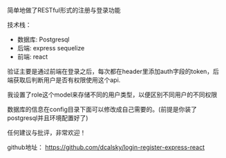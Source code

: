 简单地做了RESTful形式的注册与登录功能

技术栈：
 - 数据库: Postgresql
 - 后端: express sequelize
 - 前端: react

验证主要是通过前端在登录之后，每次都在header里添加auth字段的token，后端获取后判断用户是否有权限使用这个api.

我设置了role这个model来存储不同的用户类型，以便区别不同用户的不同权限

数据库的信息在config目录下面可以修改成自己需要的。(前提是你装了postgresql并且环境配置好了)

任何建议与批评，非常欢迎！


github地址： https://github.com/dcalsky/login-register-express-react
